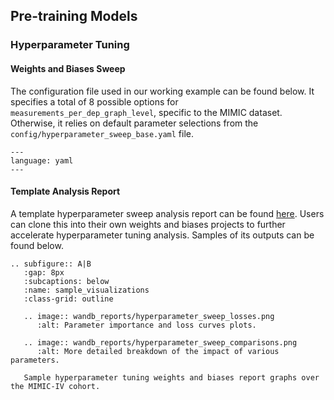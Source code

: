 ## Pre-training Models

### Hyperparameter Tuning

#### Weights and Biases Sweep

The configuration file used in our working example can be found below. It specifies a total of 8 possible
options for `measurements_per_dep_graph_level`, specific to the MIMIC dataset. Otherwise, it relies on default
parameter selections from the `config/hyperparameter_sweep_base.yaml` file.

```{literalinclude} hyperparameter_sweep.yml
---
language: yaml
---
```

#### Template Analysis Report

A template hyperparameter sweep analysis report can be found
[here](https://wandb.ai/mmd/MIMIC_FMs_Public/reports/Hyperparameter-Tuning-Sweep--Vmlldzo0NjM3MDg1?accessToken=c5g4i8ba2solm7k92j0id9ihm3w9or0uuh50wshhuop42bcioksm0f40teeqd8yu).
Users can clone this into their own weights and biases projects to further accelerate hyperparameter tuning
analysis. Samples of its outputs can be found below.

```{eval-rst}
.. subfigure:: A|B
   :gap: 8px
   :subcaptions: below
   :name: sample_visualizations
   :class-grid: outline

   .. image:: wandb_reports/hyperparameter_sweep_losses.png
      :alt: Parameter importance and loss curves plots.

   .. image:: wandb_reports/hyperparameter_sweep_comparisons.png
      :alt: More detailed breakdown of the impact of various parameters.

   Sample hyperparameter tuning weights and biases report graphs over the MIMIC-IV cohort.
```
